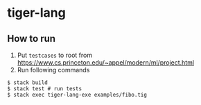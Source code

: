 # tiger-lang

## How to run

1. Put `testcases` to root from https://www.cs.princeton.edu/~appel/modern/ml/project.html
2. Run following commands

```
$ stack build
$ stack test # run tests
$ stack exec tiger-lang-exe examples/fibo.tig
```
